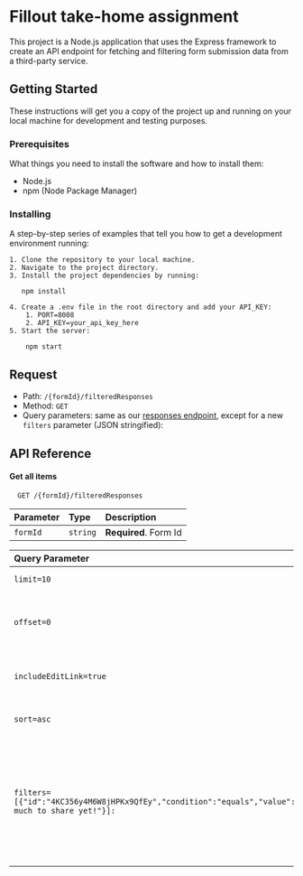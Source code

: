 
# Fillout take-home assignment

This project is a Node.js application that uses the Express framework to create an API endpoint for fetching and filtering form submission data from a third-party service.

## Getting Started
These instructions will get you a copy of the project up and running on your local machine for development and testing purposes.
### Prerequisites
What things you need to install the software and how to install them:

- Node.js
- npm (Node Package Manager)
### Installing
A step-by-step series of examples that tell you how to get a development environment running:

    1. Clone the repository to your local machine.
    2. Navigate to the project directory.
    3. Install the project dependencies by running:
       
       npm install

    4. Create a .env file in the root directory and add your API_KEY:
        1. PORT=8008
        2. API_KEY=your_api_key_here
    5. Start the server:
    
        npm start
    


## Request
- Path: `/{formId}/filteredResponses`
- Method: `GET`
- Query parameters: same as our [responses endpoint](https://www.fillout.com/help/fillout-rest-api#d8b24260dddd4aaa955f85e54f4ddb4d), except for a new `filters` parameter (JSON stringified):


## API Reference

#### Get all items

```http
  GET /{formId}/filteredResponses
```

| Parameter | Type     | Description                |
| :-------- | :------- | :------------------------- |
| `formId` | `string` | **Required**. Form Id |


| Query Parameter | Type     | Description                       |
| :-------- | :------- | :-------------------------------- |
| `limit=10`      | `string` | **Optional**. Limits the number of responses to return to 10 |
| `offset=0`      | `string` | **Optional**. Used for pagination, indicating the starting point for the query results. '0' means starting from the first result |
| `includeEditLink=true`      | `string` | **Optional**. Suggests that the response should include edit links for the filtered responses. |
| `sort=asc`      | `string` | **Optional**. Indicates the sorting order of the results should be ascending |
| `filters=[{"id":"4KC356y4M6W8jHPKx9QfEy","condition":"equals","value":"Nothing much to share yet!"}]:`      | `string` | **Optional**. A JSON-encoded array of filter objects. Each object specifies a field to filter by, with properties like id, condition, and value. This filter will only return responses where the field with ID 4KC356y4M6W8jHPKx9QfEy equals the string "Nothing much to share yet!". |

